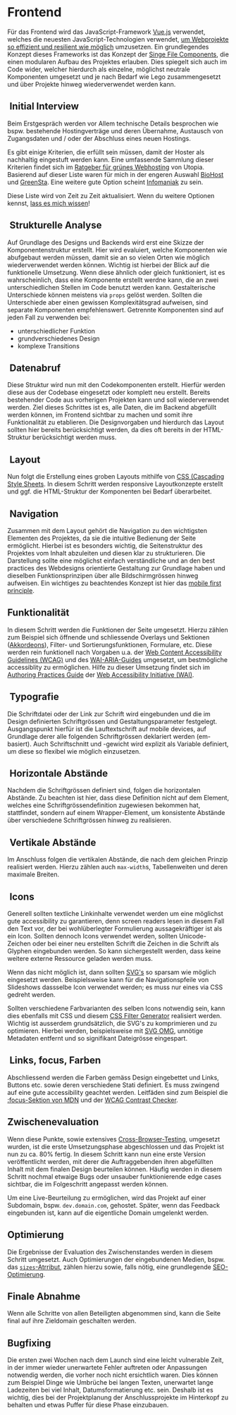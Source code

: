 # Frontend

Für das Frontend wird das JavaScript-Framework [Vue.js](https://vuejs.org/) verwendet, welches die neuesten JavaScript-Technologien verwendet, [um Webprojekte so effizient und resilient wie möglich](https://vuejs.org/guide/introduction.html#single-file-components) umzusetzen. Ein grundlegendes Konzept dieses Frameworks ist das Konzept der [Singe File Components](https://vuejs.org/guide/scaling-up/sfc.html), die einen modularen Aufbau des Projektes erlauben. Dies spiegelt sich auch im Code wider, welcher hierdurch als einzelne, möglichst neutrale Komponenten umgesetzt und je nach Bedarf wie Lego zusammengesetzt und über Projekte hinweg wiederverwendet werden kann.

##  Initial Interview

Beim Erstgespräch werden vor Allem technische Details besprochen wie bspw. bestehende Hostingverträge und deren Übernahme, Austausch von Zugangsdaten und / oder der Abschluss eines neuen Hostings.

Es gibt einige Kriterien, die erfüllt sein müssen, damit der Hoster als nachhaltig eingestuft werden kann. Eine umfassende Sammlung dieser Kriterien findet sich im [Ratgeber für grünes Webhosting](https://utopia.de/ratgeber/gruenes-webhosting-oekostrom/) von Utopia. Basierend auf dieser Liste waren für mich in der engeren Auswahl [BioHost](https://www.biohost.de/) und [GreenSta](https://ssl.greensta.de/). Eine weitere gute Option scheint  [Infomaniak](https://www.infomaniak.com/de/hosting/web-und-mail/webhosting) zu sein.

Diese Liste wird von Zeit zu Zeit aktualisiert. Wenn du weitere Optionen kennst, [lass es mich wissen](mailto:news@nadineprigann.de)!

##  Strukturelle Analyse

Auf Grundlage des Designs und Backends wird erst eine Skizze der Komponentenstruktur erstellt. Hier wird evaluiert, welche Komponenten wie abufgebaut werden müssen, damit sie an so vielen Orten wie möglich wiederverwendet werden können. Wichtig ist hierbei der Blick auf die funktionelle Umsetzung. Wenn diese ähnlich oder gleich funktioniert, ist es wahrscheinlich, dass eine Komponente erstellt werdne kann, die an zwei unterschiedlichen Stellen im Code benutzt werden kann. Gestalterische Unterschiede können meistens via `props` gelöst werden. Sollten die Unterschiede aber einen gewissen Komplexitätsgrad aufweisen, sind separate Komponenten empfehlenswert. Getrennte Komponenten sind auf jeden Fall zu verwenden bei:

- unterschiedlicher Funktion
- grundverschiedenes Design
- komplexe Transitions

##  Datenabruf

Diese Struktur wird nun mit den Codekomponenten erstellt. Hierfür werden diese aus der Codebase eingesetzt oder komplett neu erstellt. Bereits bestehender Code aus vorherigen Projekten kann und soll wiederverwendet werden. Ziel dieses Schrittes ist es, alle Daten, die im Backend abgefüllt werden können, im Frontend sichtbar zu machen und somit ihre Funktionalität zu etablieren. Die Designvorgaben und hierdurch das Layout sollten hier bereits berücksichtigt werden, da dies oft bereits in der HTML-Struktur berücksichtigt werden muss.

##  Layout

Nun folgt die Erstellung eines groben Layouts mithilfe von [CSS (Cascading Style Sheets](https://developer.mozilla.org/en-US/docs/Web/CSS). In diesem Schritt werden responsive Layoutkonzepte erstellt und ggf. die HTML-Struktur der Komponenten bei Bedarf überarbeitet.

##  Navigation

Zusammen mit dem Layout gehört die Navigation zu den wichtigsten Elementen des Projektes, da sie die intuitive Bedienung der Seite ermöglicht. Hierbei ist es besonders wichtig, die Seitenstruktur des Projektes vom Inhalt abzuleiten und diesen klar zu strukturieren. Die Darstellung sollte eine möglichst einfach verständliche und an den best practices des Webdesigns orientierte Gestaltung zur Grundlage haben und dieselben Funktionsprinzipen über alle Bildschirmgrössen hinweg aufweisen. Ein wichtiges zu beachtendes Konzept ist hier das [mobile first principle](https://developer.mozilla.org/en-US/docs/Web/Progressive_web_apps/Responsive/Mobile_first).

## Funktionalität

In diesem Schritt werden die Funktionen der Seite umgesetzt. Hierzu zählen zum Beispiel sich öffnende und schliessende Overlays und Sektionen ([Akkordeons](https://www.w3.org/WAI/ARIA/apg/example-index/accordion/accordion.html)), Filter- und Sortierungsfunktionen, Formulare, etc. Diese werden rein funktionell nach Vorgaben u.a. der [Web Content Accessibility Guidelines (WCAG)](https://www.w3.org/TR/WCAG21/) und des [WAI-ARIA-Guides](https://www.w3.org/TR/wai-aria-1.2/) umgesetzt, um bestmögliche accessiblity zu ermöglichen. Hilfe zu dieser Umsetzung findet sich im [Authoring Practices Guide](https://www.w3.org/WAI/ARIA/apg/) der [Web Accessibility Initiative (WAI)](https://www.w3.org/WAI/).

##  Typografie

Die Schriftdatei oder der Link zur Schrift wird eingebunden und die im Design definierten Schriftgrössen und Gestaltungsparameter festgelegt. Ausgangspunkt hierfür ist die Lauftextschrift auf mobile devices, auf Grundlage derer alle folgenden Schriftgrössen deklariert werden (em-basiert). Auch Schriftschnitt und -gewicht wird explizit als Variable definiert, um diese so flexibel wie möglich einzusetzen.

##  Horizontale Abstände

Nachdem die Schriftgrössen definiert sind, folgen die horizontalen Abstände. Zu beachten ist hier, dass diese Definition nicht auf dem Element, welches eine Schriftgrössendefinition zugewiesen bekommen hat, stattfindet, sondern auf einem Wrapper-Element, um konsistente Abstände über verschiedene Schriftgrössen hinweg zu realisieren.

##  Vertikale Abstände

Im Anschluss folgen die vertikalen Abstände, die nach dem gleichen Prinzip realisiert werden. Hierzu zählen auch `max-width`s, Tabellenweiten und deren maximale Breiten.

##  Icons

Generell sollten textliche Linkinhalte verwendet werden um eine möglichst gute accessibility zu garantieren, denn screen readers lesen in diesem Fall den Text vor, der bei wohlüberlegter Formulierung aussagekräftiger ist als ein Icon. Sollten dennoch Icons verwendet werden, sollten Unicode-Zeichen oder bei einer neu erstellten Schrift die Zeichen in die Schrift als Glyphen eingebunden werden. So kann sichergestellt werden, dass keine weitere externe Ressource geladen werden muss.

Wenn das nicht möglich ist, dann sollten [SVG's](https://developer.mozilla.org/en-US/docs/Web/SVG) so sparsam wie möglich eingesetzt werden. Beispielsweise kann für die Navigationspfeile von Slideshows dassselbe Icon verwendet werden; es muss nur eines via CSS gedreht werden.

Sollten verschiedene Farbvarianten des selben Icons notwendig sein, kann dies ebenfalls mit CSS und diesem [CSS Filter Generator](https://codepen.io/sosuke/pen/Pjoqqp)
realisiert werden.
 Wichtig ist ausserdem grundsätzlich, die SVG's zu komprimieren und zu optimieren. Hierbei werden, beispielsweise mit [SVG OMG](https://jakearchibald.github.io/svgomg/), unnötige Metadaten entfernt und so signifikant Dateigrösse eingespart.

##  Links, focus, Farben

Abschliessend werden die Farben gemäss Design eingebettet und Links, Buttons etc. sowie deren verschiedene Stati definiert. Es muss zwingend auf eine gute accessibility geachtet werden. Leitfäden sind zum Beispiel die [:focus-Sektion von MDN](https://developer.mozilla.org/en-US/docs/Web/CSS/:focus) und der [WCAG Contrast Checker](https://contrastchecker.com/).

## Zwischenevaluation

Wenn diese Punkte, sowie extensives [Cross-Browser-Testing](https://developer.mozilla.org/en-US/docs/Learn/Tools_and_testing/Cross_browser_testing), umgesetzt wurden, ist die erste Umsetzungsphase abgeschlossen und das Projekt ist nun zu ca. 80% fertig. In diesem Schritt kann nun eine erste Version veröffentlicht werden, mit derer die Auftraggebenden ihren abgefüllten Inhalt mit dem finalen Design beurteilen können. Häufig werden in diesem Schritt nochmal etwaige Bugs oder unsauber funktionierende edge cases sichtbar, die im Folgeschritt angepasst werden können.

Um eine Live-Beurteilung zu ermöglichen, wird das Projekt auf einer Subdomain, bspw. `dev.domain.com`, gehostet. Später, wenn das Feedback eingebunden ist, kann auf die eigentliche Domain umgelenkt werden.

## Optimierung

Die Ergebnisse der Evaluation des Zwischenstandes werden in diesem Schritt umgesetzt. Auch Optimierungen der eingebundenen Medien, bspw. das [`sizes`-Atrribut](https://developer.mozilla.org/en-US/docs/Web/API/HTMLImageElement/sizes), zählen hierzu sowie, falls nötig, eine grundlegende [SEO-Optimierung](https://medium.com/startup-grind/seo-is-not-hard-a-step-by-step-seo-tutorial-for-beginners-that-will-get-you-ranked-every-single-1b903b3ab6bb).

## Finale Abnahme

Wenn alle Schritte von allen Beteiligten abgenommen sind, kann die Seite final auf ihre Zieldomain geschalten werden.

## Bugfixing

Die ersten zwei Wochen nach dem Launch sind eine leicht vulnerable Zeit, in der immer wieder unerwartete Fehler auftreten oder Anpassungen notwendig werden, die vorher noch nicht ersichtlich waren. Dies können zum Beispiel Dinge wie Umbrüche bei langen Texten, unerwartet lange Ladezeiten bei viel Inhalt, Datumsformatierung etc. sein. Deshalb ist es wichtig, dies bei der Projektplanung der Anschlussprojekte im Hinterkopf zu behalten und etwas Puffer für diese Phase einzubauen.
